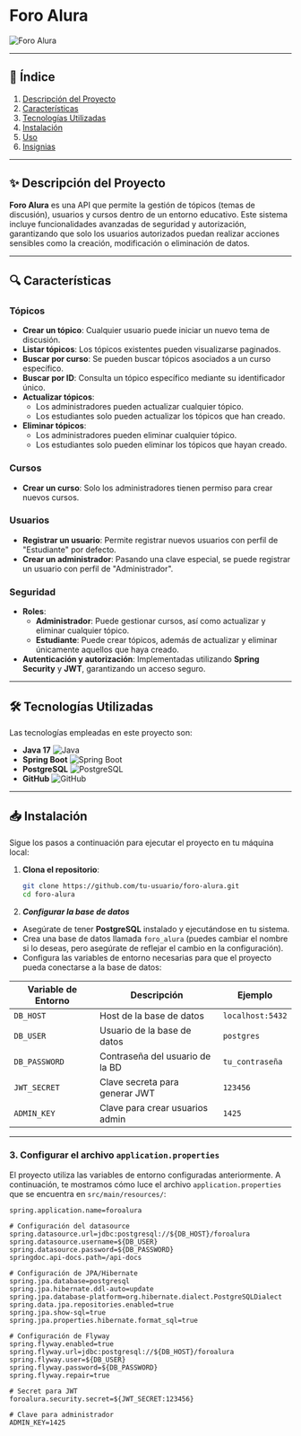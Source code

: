 # Foro Alura

![Foro Alura](https://drive.google.com/uc?id=1Gm0CVbtr964Qc2FxoxygM43SFCz0bAt8)

---

## 📖 Índice

1. [Descripción del Proyecto](#-descripción-del-proyecto)  
2. [Características](#-características)  
3. [Tecnologías Utilizadas](#-tecnologías-utilizadas)  
4. [Instalación](#-instalación)  
5. [Uso](#-uso)  
6. [Insignias](#-insignias)  

---

## ✨ Descripción del Proyecto

**Foro Alura** es una API que permite la gestión de tópicos (temas de discusión), usuarios y cursos dentro de un entorno educativo. Este sistema incluye funcionalidades avanzadas de seguridad y autorización, garantizando que solo los usuarios autorizados puedan realizar acciones sensibles como la creación, modificación o eliminación de datos.  

---

## 🔍 Características

### Tópicos
- **Crear un tópico**: Cualquier usuario puede iniciar un nuevo tema de discusión.  
- **Listar tópicos**: Los tópicos existentes pueden visualizarse paginados.  
- **Buscar por curso**: Se pueden buscar tópicos asociados a un curso específico.  
- **Buscar por ID**: Consulta un tópico específico mediante su identificador único.  
- **Actualizar tópicos**:  
  - Los administradores pueden actualizar cualquier tópico.  
  - Los estudiantes solo pueden actualizar los tópicos que han creado.  
- **Eliminar tópicos**:  
  - Los administradores pueden eliminar cualquier tópico.  
  - Los estudiantes solo pueden eliminar los tópicos que hayan creado.  

### Cursos
- **Crear un curso**: Solo los administradores tienen permiso para crear nuevos cursos.  

### Usuarios
- **Registrar un usuario**: Permite registrar nuevos usuarios con perfil de "Estudiante" por defecto.  
- **Crear un administrador**: Pasando una clave especial, se puede registrar un usuario con perfil de "Administrador".  

### Seguridad
- **Roles**:
  - **Administrador**: Puede gestionar cursos, así como actualizar y eliminar cualquier tópico.  
  - **Estudiante**: Puede crear tópicos, además de actualizar y eliminar únicamente aquellos que haya creado.  
- **Autenticación y autorización**: Implementadas utilizando **Spring Security** y **JWT**, garantizando un acceso seguro.  

---

## 🛠 Tecnologías Utilizadas

Las tecnologías empleadas en este proyecto son:  

- **Java 17** ![Java](https://img.shields.io/badge/Java-ED8B00?style=for-the-badge&logo=java&logoColor=white)  
- **Spring Boot** ![Spring Boot](https://img.shields.io/badge/Spring_Boot-6DB33F?style=for-the-badge&logo=spring-boot&logoColor=white)  
- **PostgreSQL** ![PostgreSQL](https://img.shields.io/badge/PostgreSQL-336791?style=for-the-badge&logo=postgresql&logoColor=white)  
- **GitHub** ![GitHub](https://img.shields.io/badge/GitHub-100000?style=for-the-badge&logo=github&logoColor=white)  

---

## 📥 Instalación

Sigue los pasos a continuación para ejecutar el proyecto en tu máquina local:  

1. **Clona el repositorio**:  
   ```bash
   git clone https://github.com/tu-usuario/foro-alura.git
   cd foro-alura

2. ***Configurar la base de datos***

- Asegúrate de tener **PostgreSQL** instalado y ejecutándose en tu sistema.
- Crea una base de datos llamada `foro_alura` (puedes cambiar el nombre si lo deseas, pero asegúrate de reflejar el cambio en la configuración).
- Configura las variables de entorno necesarias para que el proyecto pueda conectarse a la base de datos:

| Variable de Entorno   | Descripción                          | Ejemplo              |
|-----------------------|--------------------------------------|----------------------|
| `DB_HOST`            | Host de la base de datos            | `localhost:5432`     |
| `DB_USER`            | Usuario de la base de datos         | `postgres`           |
| `DB_PASSWORD`        | Contraseña del usuario de la BD     | `tu_contraseña`      |
| `JWT_SECRET`         | Clave secreta para generar JWT      | `123456`             |
| `ADMIN_KEY`          | Clave para crear usuarios admin     | `1425`               |

---

### 3. Configurar el archivo `application.properties`

El proyecto utiliza las variables de entorno configuradas anteriormente. A continuación, te mostramos cómo luce el archivo `application.properties` que se encuentra en `src/main/resources/`:

```properties
spring.application.name=foroalura

# Configuración del datasource
spring.datasource.url=jdbc:postgresql://${DB_HOST}/foroalura
spring.datasource.username=${DB_USER}
spring.datasource.password=${DB_PASSWORD}
springdoc.api-docs.path=/api-docs

# Configuración de JPA/Hibernate
spring.jpa.database=postgresql
spring.jpa.hibernate.ddl-auto=update
spring.jpa.database-platform=org.hibernate.dialect.PostgreSQLDialect
spring.data.jpa.repositories.enabled=true
spring.jpa.show-sql=true
spring.jpa.properties.hibernate.format_sql=true

# Configuración de Flyway
spring.flyway.enabled=true
spring.flyway.url=jdbc:postgresql://${DB_HOST}/foroalura
spring.flyway.user=${DB_USER}
spring.flyway.password=${DB_PASSWORD}
spring.flyway.repair=true

# Secret para JWT
foroalura.security.secret=${JWT_SECRET:123456}

# Clave para administrador
ADMIN_KEY=1425
